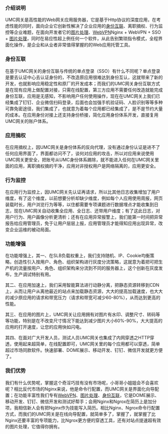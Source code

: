 
### 介绍说明
UMC网关是高性能的Web网关应用服务器，它是基于Http协议的深度应用，在考虑性能的同时，面向企业它创新性解决了企业应用的[身份互联](https://www.apiumc.com/proxy/auth)、离职摘权、行为监控等企业难题，在面向开发者它的[图片处理](https://www.apiumc.com/proxy/image/cast)、[WebVPN](https://www.apiumc.com/proxy/vpn)Nginx + WebVPN + SSO + [图片处理](https://www.apiumc.com/proxy/image/cast)，同时在易应性超上例任何一个软件，从此告别繁琐指令模式，全程界面化操作，是企业和从业者非常值得掌握的的Web应用托管工具。
### 身份互联
在基于UMC网关的身份互联与传统的单点登录（SSO）有什么不同呢？单点登录是要去认证中心去认证身份的，不改造原应用很难达到身份互认，这就带来了新的开发，也就影响应用稳定性和原厂的开发成本；而我们的UMC网关身份互联方式是在现有应用上做配置对接，只需在线配置，第三方应用不需要任何改造就能完成身份互联，应用是无感知，不影响用户任何使用操作，现在在UMC网关上我们已经集成了钉钉、企业微信扫码登录，后面也会加强手机验证码、人脸识别等等多种可靠免密途径，我们集成了，也就意为着每个应用都已经集成了，是不是节约大量的成本。在应用身份对接上还支持身份桥接，简化应用身份体系开发，直接复用UMC网关的账户体系。
### 应用摘权
在应用摘权上，因UMC网关是身份体系的反向代理，没有通过身份认证是进不了任何应用界面了，界面都访问不了，谈何对应用的攻击，所以对应用来说使用UMC网关更安全，把账号从UMC身份体系踢除，就不能进入任何在UMC网关里面的应用，离职摘权摘的干净，应用对非授权用户是网络隔离的，应用更安全。
### 行为监控
在应用行为监控上，因UMC网关先认证再请求，所以比其他日志收集增加了用户维度，有了这个维度，以前想要分析却缺少维度，例如每个人应用使用周报，网页装载时长，用户浏览行为等等，以住都需要专项课题进行数据埋点才能收集到日志，现在UMC网关自动收集全应用、全日志、还带用户维度；有了这此日志，对用户行为、用户画像分析更清析；还有在应用异常报警上，我们能第一时间把异常报告给应用管理员，免于让用户层层上报，应用管理员才能得知应用出现异常，改变企业运维的被动局面。
### 功能增强
在功能增强上，其一、在SLB负载权重上，我们支持随机、IP、Cookie均衡策略，创造性引入按用户、角色、组织架构进行灰度分流策略，这就意为着把可把生产机的流量按用户、角色、组织架构来分流到不同的服务器上，这个创新在灰度发布，生产调试特别有用。

其二、在应用加速上，我们采用智能算法进行动静分离，把静态资源转移到CDN上，从而让用户从离他最近的站点来加载静态资源，大大的提高加载速度，也大大的减少原应用的请求和带宽压力（请求和带宽可减少60-80%），从而达到更高的性能。

其三、在应用的图片上，UMC网关让应用拥有对图片有水印、调整尺寸、转码等等功能，特别是在不改变尺寸情况下能达到减少图片大小60%-90%，大大提高的应用的打开速度，让您的应用快如闪电。

其四、在面对广大开发人员，测试人员UMC网关也集成了内网穿透之HTTP穿透，使用起来超简单，在线配置即可，UMC网关里的每个应用都可以穿透，简单超过市场同款软件。快速部署、DOME展示、移动开发、钉钉、微信开发就更方便了。
### 我们优势
我们有什么优势呢，掌握这个奇淫巧技有没有市场呢，小哥哥小姐姐会不会喜欢呢？相比反代市场的Nginx来说，他是命令行配置，而UMC网关是界面化向导配置；在功能丰富性我们专有[WebVPN](https://www.apiumc.com/proxy/bridge)、[图片处理](https://www.apiumc.com/proxy/image)、[身份互联](https://www.apiumc.com/proxy/auth)，它是DOME展示、移动开发、钉钉、微信开发和测试好帮手；会用Nginx和Ngrox在简历上是加分项，我相信新人会有把Nginx作为技能写入简历。相比Nginx、Ngrox命令行配置方式，而我们的UMC网关是在线向导配置，就简单多了，掌握了，就掌握了比Nginx还要丰富的专项能力，比Ngrox更方便的穿透工具，还有对站点提速超有效的图片处理，它值得你拥有。
